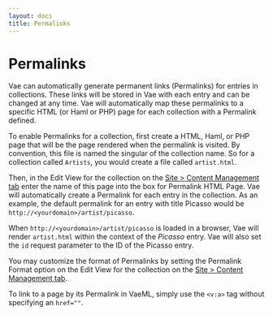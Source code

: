 ```yaml
---
layout: docs
title: Permalinks
---
```


# Permalinks

Vae can automatically generate permanent links (Permalinks) for entries
in collections. These links will be stored in Vae with each entry and
can be changed at any time. Vae will automatically map these permalinks
to a specific HTML (or Haml or PHP) page for each collection with a
Permalink defined.

To enable Permalinks for a collection, first create a HTML, Haml, or PHP
page that will be the page rendered when the permalink is visited. By
convention, this file is named the singular of the collection name. So
for a collection called `Artists`, you would create a file called
`artist.html`.

Then, in the Edit View for the collection on the [Site &gt; Content
Management tab](/backstage.site.content_management.properties/) enter the
name of this page into the box for Permalink HTML Page. Vae will
automatically create a Permalink for each entry in the collection. As an
example, the default permalink for an entry with title Picasso would be
`http://<yourdomain>/artist/picasso`.

When `http://<yourdomain>/artist/picasso` is loaded in a browser, Vae
will render `artist.html` within the context of the *Picasso* entry. Vae
will also set the `id` request parameter to the ID of the Picasso entry.

You may customize the format of Permalinks by setting the Permalink
Format option on the Edit View for the collection on the [Site &gt;
Content Management tab](/backstage.site.content_management.properties/).

To link to a page by its Permalink in VaeML, simply use the `<v:a>` tag
without specifying an `href=""`.
